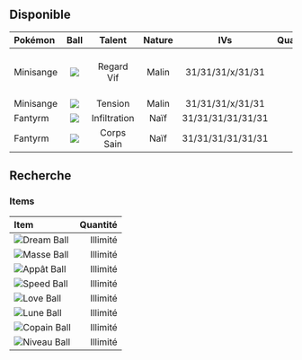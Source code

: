 ## Disponible

|Pokémon|Ball|Talent|Nature|IVs|Quantité|Note|
| :------ | :---: | :---: | :---: | :---: | ---: |:---|
|Minisange|![](https://www.pokepedia.fr/images/8/8e/Masse_Ball.png)|Regard Vif|Malin|31/31/31/x/31/31|10|Regard Vif devient Pression|
|Minisange|![](https://www.pokepedia.fr/images/8/8e/Masse_Ball.png)|Tension|Malin|31/31/31/x/31/31|60+|
|Fantyrm|![](https://www.pokepedia.fr/images/d/df/Lune_Ball.png)|Infiltration|Naïf|31/31/31/31/31/31|x||
|Fantyrm|![](https://www.pokepedia.fr/images/d/df/Lune_Ball.png)|Corps Sain|Naïf|31/31/31/31/31/31|x||




## Recherche

### Items
|Item|Quantité|
|:---|---:|
|![](https://www.pokepedia.fr/images/b/b3/R%C3%AAve_Ball.png)Dream Ball|Illimité|
|![](https://www.pokepedia.fr/images/8/8e/Masse_Ball.png)Masse Ball|Illimité|
|![](https://www.pokepedia.fr/images/8/80/App%C3%A2t_Ball.png)Appât Ball|Illimité|
|![](https://www.pokepedia.fr/images/0/03/Speed_Ball.png)Speed Ball|Illimité|
|![](https://www.pokepedia.fr/images/0/0d/Love_Ball.png)Love Ball|Illimité|
|![](https://www.pokepedia.fr/images/d/df/Lune_Ball.png)Lune Ball|Illimité|
|![](https://www.pokepedia.fr/images/c/c9/Copain_Ball.png)Copain Ball|Illimité|
|![](https://www.pokepedia.fr/images/9/9d/Niveau_Ball.png)Niveau Ball|Illimité|


